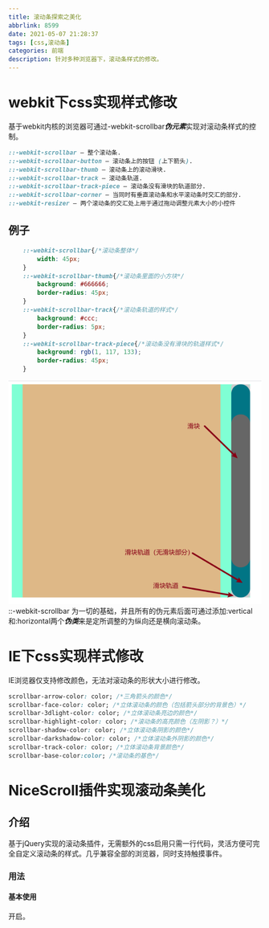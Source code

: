```yaml
---
title: 滚动条探索之美化
abbrlink: 8599
date: 2021-05-07 21:28:37
tags: [css,滚动条]
categories: 前端
description: 针对多种浏览器下，滚动条样式的修改。
--- 
```

# webkit下css实现样式修改
基于webkit内核的浏览器可通过-webkit-scrollbar***伪元素***实现对滚动条样式的控制。
``` css
::-webkit-scrollbar — 整个滚动条.
::-webkit-scrollbar-button — 滚动条上的按钮 (上下箭头).
::-webkit-scrollbar-thumb — 滚动条上的滚动滑块.
::-webkit-scrollbar-track — 滚动条轨道.
::-webkit-scrollbar-track-piece — 滚动条没有滑块的轨道部分.
::-webkit-scrollbar-corner — 当同时有垂直滚动条和水平滚动条时交汇的部分.
::-webkit-resizer — 两个滚动条的交汇处上用于通过拖动调整元素大小的小控件
```
## 例子
``` css
    ::-webkit-scrollbar{/*滚动条整体*/
        width: 45px;
    }
    ::-webkit-scrollbar-thumb{/*滚动条里面的小方块*/
        background: #666666;
        border-radius: 45px;
    }
    ::-webkit-scrollbar-track{/*滚动条轨道的样式*/
        background: #ccc;
        border-radius: 5px;
    }
    ::-webkit-scrollbar-track-piece{/*滚动条没有滑块的轨道样式*/
        background: rgb(1, 117, 133);
        border-radius: 45px;
    }
```
![1-1](https://raw.githubusercontent.com/zhjAdm/ImageHosting/main/1-1.png)
::-webkit-scrollbar 为一切的基础，并且所有的伪元素后面可通过添加:vertical和:horizontal两个***伪类***来是定所调整的为纵向还是横向滚动条。
# IE下css实现样式修改
IE浏览器仅支持修改颜色，无法对滚动条的形状大小进行修改。
```css
scrollbar-arrow-color: color; /*三角箭头的颜色*/
scrollbar-face-color: color; /*立体滚动条的颜色（包括箭头部分的背景色）*/
scrollbar-3dlight-color: color; /*立体滚动条亮边的颜色*/
scrollbar-highlight-color: color; /*滚动条的高亮颜色（左阴影？）*/
scrollbar-shadow-color: color; /*立体滚动条阴影的颜色*/
scrollbar-darkshadow-color: color; /*立体滚动条外阴影的颜色*/
scrollbar-track-color: color; /*立体滚动条背景颜色*/
scrollbar-base-color:color; /*滚动条的基色*/
```
# NiceScroll插件实现滚动条美化
## 介绍
基于jQuery实现的滚动条插件，无需额外的css启用只需一行代码，灵活方便可完全自定义滚动条的样式。几乎兼容全部的浏览器，同时支持触摸事件。
### 用法
#### 基本使用
开启。
